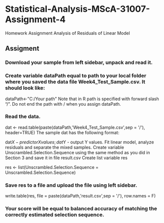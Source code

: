 # Statistical-Analysis-MScA-31007-Assignment-4
Homework Assignment Analysis of Residuals of Linear Model

## Assigment

### Download your sample from left sidebar, unpack and read it.

### Create variable dataPath equal to path to your local folder where you saved the data file Week4_Test_Sample.csv. It should look like:

dataPath<-"C:/Your path"
Note that in R path is specified with forward slash “/”. Do not end the path with / when you assign dataPath.

### Read the data.

dat <- read.table(paste(dataPath,'Week4_Test_Sample.csv',sep = '/'), header=TRUE)
The sample dat has the following format:

dat$X - predictor X values;
dat$Y - output Y values.
Fit linear model, analyze residuals and separate the mixed samples. Create variable Unscrambled.Selection.Sequence using the same method as you did in Section 3 and save it in file result.csv Create list variable res

res <- list(Unscrambled.Selection.Sequence =  Unscrambled.Selection.Sequence)

### Save res to a file and upload the file using left sidebar.

write.table(res, file = paste(dataPath,'result.csv',sep = '/'), row.names = F)

### Your score will be equal to balanced accuracy of matching the correctly estimated selection sequence.
